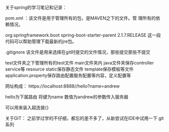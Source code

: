 关于spring的学习笔记和记录：

pom.xml ：该文件是用于管理所有的包，是MAVEN之下的文件。管
理所有的依赖情况。

<parent>
		<groupId>org.springframework.boot</groupId>
		<artifactId>spring-boot-starter-parent</artifactId>
		<version>2.1.7.RELEASE</version>
		<relativePath/> <!-- lookup parent from repository -->
</parent>
这一段代码可以帮助管理下载最新的jre包。

.gitignore 该文件是用来选择在git时提交的文件情况，那些提交那些不提交

test文件夹之下管理所有的test文件
main文件夹内
java文件夹保存controller service等
resource static保存静态文件 template保存模板等文件
application.property保存路由配置服务配置等内容，定义配置等



网址构成：
https://localhost:8888//hello?name=andrew

hello为下属路由 将键为name 数值为andrew的参数传入服务器


可以用来装入超连接{}

关于GIT：
之前学过学的不仔细，都忘的差不多了，从新尝试在IDE中试用一下
git系列

